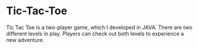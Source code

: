 # Tic-Tac-Toe
Tic Tac Toe is a two-player game, which I developed in JAVA. There are two different levels in play. Players can check out both levels to experience a new adventure.
